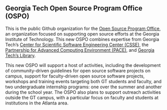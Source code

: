 ## Georgia Tech Open Source Program Office (OSPO)

This is the public Github organization for the [Open Source Program Office](https://ospo.cc.gatech.edu/), an organization focused on supporting open source efforts at the Georgia Institute of Technology. This new OSPO combines expertise from Georgia Tech’s [Center for Scientific Software Engineering Center (CSSE)](https://ssecenter.cc.gatech.edu/), the [Partnership for Advanced Computing Environment (PACE)](https://www.pace.gatech.edu/), and [Georgia Tech’s Library](https://www.library.gatech.edu/).

This new OSPO will support a host of activities, including the development of community-driven guidelines for open source software projects on campus, support for faculty-driven open source software projects, workshops and training events targeting both GT students and faculty, and two undergraduate internship programs: one over the summer and another during the school year. The OSPO also plans to support outreach activities outside the GT campus, with a particular focus on faculty and students at institutions in the Atlanta area.
